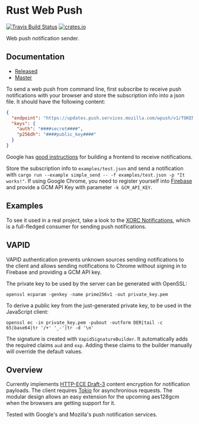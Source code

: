 Rust Web Push
=============

[![Travis Build Status](https://travis-ci.org/pimeys/rust-web-push.svg?branch=master)](https://travis-ci.org/pimeys/rust-web-push)
[![crates.io](http://meritbadge.herokuapp.com/web_push)](https://crates.io/crates/web_push)

Web push notification sender.

Documentation
-------------

* [Released](https://pimeys.github.io/rust-web-push/)
* [Master](https://pimeys.github.io/rust-web-push/master/index.html)

To send a web push from command line, first subscribe to receive push
notifications with your browser and store the subscription info into a json
file. It should have the following content:

``` json
{
  "endpoint": "https://updates.push.services.mozilla.com/wpush/v1/TOKEN",
  "keys": {
    "auth": "####secret####",
    "p256dh": "####public_key####"
  }
}
```

Google has
[good instructions](https://developers.google.com/web/updates/2015/03/push-notifications-on-the-open-web) for
building a frontend to receive notifications.

Store the subscription info to `examples/test.json` and send a notification with
`cargo run --example simple_send -- -f examples/test.json -p "It works!"`. If
using Google Chrome, you need to register yourself
into [Firebase](https://firebase.google.com/) and provide a GCM API Key with
parameter `-k GCM_API_KEY`.

Examples
--------

To see it used in a real project, take a look to the [XORC
Notifications](https://github.com/xray-tech/xorc-notifications), which is a
full-fledged consumer for sending push notifications.

VAPID
-----

VAPID authentication prevents unknown sources sending notifications to the
client and allows sending notifications to Chrome without signing in to Firebase
and providing a GCM API key.

The private key to be used by the server can be generated with OpenSSL:

```
openssl ecparam -genkey -name prime256v1 -out private_key.pem
```

To derive a public key from the just-generated private key, to be used in the
JavaScript client:

```
openssl ec -in private_key.pem -pubout -outform DER|tail -c 65|base64|tr '/+' '_-'|tr -d '\n'
```

The signature is created with `VapidSignatureBuilder`. It automatically adds the
required claims `aud` and `exp`. Adding these claims to the builder manually
will override the default values.

Overview
--------

Currently implements
[HTTP-ECE Draft-3](https://datatracker.ietf.org/doc/draft-ietf-httpbis-encryption-encoding/03/?include_text=1)
content encryption for notification payloads. The client requires
[Tokio](https://tokio.rs) for asynchronious requests. The modular design allows
an easy extension for the upcoming aes128gcm when the browsers are getting
support for it.

Tested with Google's and Mozilla's push notification services.
